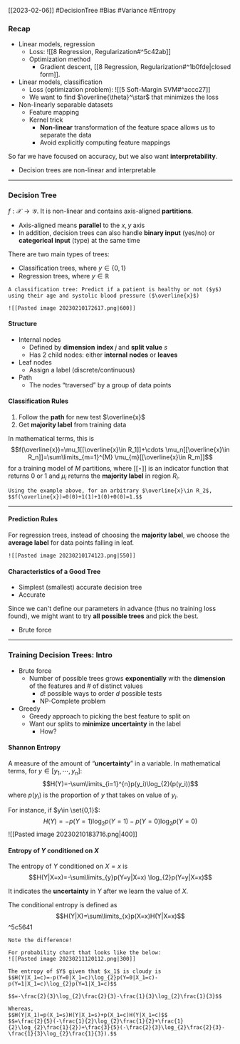 [[2023-02-06]] #DecisionTree #Bias #Variance #Entropy

### Recap
- Linear models, regression
	- Loss: ![[8 Regression, Regularization#^5c42ab]]
	- Optimization method
		- Gradient descent, [[8 Regression, Regularization#^1b0fde|closed form]].
- Linear models, classification
	- Loss (optimization problem): ![[5 Soft-Margin SVM#^accc27]]
	- We want to find $\overline{\theta}^\star$ that minimizes the loss
- Non-linearly separable datasets
	- Feature mapping
	- Kernel trick
		- **Non-linear** transformation of the feature space allows us to separate the data
		- Avoid explicitly computing feature mappings

So far we have focused on accuracy, but we also want **interpretability**.
- Decision trees are non-linear and interpretable

---

### Decision Tree
$f: \mathcal{X} \to \mathcal{Y}$. It is non-linear and contains axis-aligned **partitions**.
- Axis-aligned means **parallel** to the $x, y$ axis
- In addition, decision trees can also handle **binary input** (yes/no) or **categorical input** (type) at the same time

There are two main types of trees:
- Classification trees, where $y\in\{0,1\}$
- Regression trees, where $y\in\mathbb{R}$

```ad-example
A classification tree: Predict if a patient is healthy or not ($y$) using their age and systolic blood pressure ($\overline{x}$)

![[Pasted image 20230210172617.png|600]]
```

#### Structure
- Internal nodes
	- Defined by **dimension** **index** $j$ and **split value** $s$
	- Has 2 child nodes: either **internal** **nodes** or **leaves**
- Leaf nodes
	- Assign a label (discrete/continuous)
- Path
	- The nodes “traversed” by a group of data points

#### Classification Rules
1. Follow the **path** for new test $\overline{x}$
2. Get **majority label** from training data

In mathematical terms, this is
$$f(\overline{x})=\mu_1[[\overline{x}\in R_1]]+\cdots \mu_n[[\overline{x}\in R_n]]=\sum\limits_{m=1}^{M} \mu_{m}[[\overline{x}\in R_m]]$$
for a training model of $M$ partitions, where $[[\star]]$ is an indicator function that returns $0$ or $1$ and $\mu_i$ returns the **majority label** in region $R_i$.

```ad-example
Using the example above, for an arbitrary $\overline{x}\in R_2$,
$$f(\overline{x})=0(0)+1(1)+1(0)+0(0)=1.$$
```

---

#### Prediction Rules
For regression trees, instead of choosing the **majority label**, we choose the **average label** for data points falling in leaf.

```ad-example
![[Pasted image 20230210174123.png|550]]
```

#### Characteristics of a Good Tree
- Simplest (smallest) accurate decision tree
- Accurate

Since we can't define our parameters in advance (thus no training loss found), we might want to try **all possible trees** and pick the best.
- Brute force

---

### Training Decision Trees: Intro
- Brute force
	- Number of possible trees grows **exponentially** with the **dimension** of the features and # of distinct values
		- $d!$ possible ways to order $d$ possible tests
		- NP-Complete problem
- Greedy
	- Greedy approach to picking the best feature to split on
	- Want our splits to **minimize** **uncertainty** in the label
		- How?

#### Shannon Entropy
A measure of the amount of “**uncertainty**” in a variable. In mathematical terms, for $y \in [y_{1}, \cdots, y_{n}]$:
$$H(Y)=-\sum\limits_{i=1}^{n}p(y_i)\log_{2}(p(y_i))$$
where $p(y_i)$ is the proportion of $y$ that takes on value of $y_i$.

For instance, if $y\in \set{0,1}$:
$$H(Y)=-p(Y=1)\log_2p(Y=1)-p(Y=0)\log_2p(Y=0)$$
![[Pasted image 20230210183716.png|400]]

#### Entropy of $Y$ conditioned on $X$
The entropy of $Y$ conditioned on $X=x$ is
$$H(Y|X=x)=-\sum\limits_{y}p(Y=y|X=x) \log_{2}p(Y=y|X=x)$$

It indicates the **uncertainty** in $Y$ after we learn the value of $X$.

The conditional entropy is defined as
$$H(Y|X)=\sum\limits_{x}p(X=x)H(Y|X=x)$$ ^5c5641
```ad-warning
Note the difference!
```

```ad-example
For probability chart that looks like the below:
![[Pasted image 20230211120112.png|300]]

The entropy of $Y$ given that $x_1$ is cloudy is
$$H(Y|X_1=c)=-p(Y=0|X_1=c)\log_{2}p(Y=0|X_1=c)-p(Y=1|X_1=c)\log_{2}p(Y=1|X_1=c)$$

$$=-\frac{2}{3}\log_{2}\frac{2}{3}-\frac{1}{3}\log_{2}\frac{1}{3}$$

Whereas,
$$H(Y|X_1)=p(X_1=s)H(Y|X_1=s)+p(X_1=c)H(Y|X_1=c)$$
$$=\frac{2}{5}(-\frac{1}{2}\log_{2}\frac{1}{2}+\frac{1}{2}\log_{2}\frac{1}{2})+\frac{3}{5}(-\frac{2}{3}\log_{2}\frac{2}{3}-\frac{1}{3}\log_{2}\frac{1}{3}).$$
```


